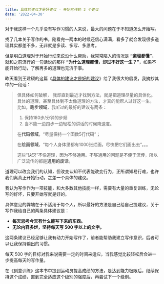 ```yaml
---
title: 具体的建议才是好建议 - 开始写作的 2 个建议
date: '2022-04-30'
---
```

对于我这样一个几乎没有写作习惯的人来说，最大的问题在于不知道怎么开始写。

找了几本关于写作的书，刚看完一两本的时候还信心满满，看多了就会发现很多道理其实都差不多，无非就是多读、多写、多思考。

但是明白道理对于开始行动来说没什么帮助，我常常陷入的情况是 **“道理都懂”**，就和之前流行的一句话说的那样 **“为什么道理都懂，却过不好这一生？”**，如果不能开始行动，了解再多的道理也无济于事。

昨天看到王建硕的这篇《[具体的建议才是好的建议](https://mp.weixin.qq.com/s/39OK6Q1x0TIAdS8qAh3_XA)》给了我很大的启发，我摘抄其中的一段话：
> 但具体如何破解， 我却直到最近才找到方法，就是把道理尽量的具体化。具体的道理，甚至具体到不太像道理的方法，才真的能帮人过好这一生。
> 比如，**跑步领域**，我听过的最好的建议有两条：
> 1. 保持180步/分钟的步频
> 2. 当不能一边跑步一边轻松的讲话的时候降速度。
>
> 在**代码领域**，“尽量保持一个函数5行代码”；
>
> 在**绘画领域**，“每个人身体里都有1000张烂画，尽快把它们画出去”。。。
>
> 这些“诀窍”不像道理，因为不够通用。不够通用的问题是不便于流传，所以广泛流传的都是**通用的废话**。

道理可以改变我们的认知，但改变认知不代表能改变行为，正所谓知易行难，也许我们离真正开始行动，之差一个具体的建议。

我认为写作作为一项技能，和大多数其他技能一样，需要有大量的重复训练，无论写的好坏，只要开始写就是好的。

具体意见的弊端在于不适用于每个人，所以最好的方法是自己给自己提建议，关于写作我给自己的两条具体建议是：

* **每天思考今天有什么能写下来的东西。**
* **无论内容多烂，坚持每天写 500 字以上的文字。**

这两条建议已经足够让我有动力开始写作了，前者能帮助我建立写作意识，后者可以让我保持输出的习惯。

每天 500 字的目标对我来说需要一定的时间来适应，当我感觉比较轻松后会进一步提高每天的写作量。

在《刻意训练》这本书中提到运动员提高成绩的方法，是达到能力极限后，继续保持这个成绩，直到完全适应这个级别的强度后，再尝试下一个级别。

